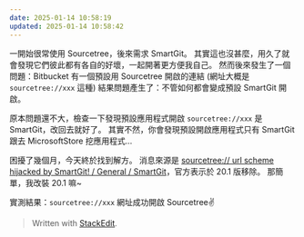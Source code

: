 ```yaml
---
date: 2025-01-14 10:58:19
updated: 2025-01-14 10:58:42
---
```

一開始很常使用 Sourcetree，後來需求 SmartGit。
其實這也沒甚麼，用久了就會發現它們彼此都有各自的好壞，一起開著更方便我自己。
然而後來發生了一個問題：Bitbucket 有一個預設用 Sourcetree 開啟的連結 (網址大概是 `sourcetree://xxx` 這種)
結果問題產生了：不管如何都會變成預設 SmartGit 開啟。

原本問題還不大，檢查一下發現預設應用程式開啟 `sourcetree://xxx` 是 SmartGit，改回去就好了。
其實不然，你會發現預設開啟應用程式只有 SmartGit 跟去 MicrosoftStore 挖應用程式...

困擾了幾個月，今天終於找到解方。
消息來源是 [sourcetree:// url scheme hijacked by SmartGit! / General / SmartGit](https://smartgit.userecho.com/communities/1/topics/1146-sourcetree-url-scheme-hijacked-by-smartgit)，官方表示於 20.1 版移除。
那簡單，我改裝 20.1 嘛~

實測結果：`sourcetree://xxx` 網址成功開啟 Sourcetree✌️

> Written with [StackEdit](https://stackedit.io/).